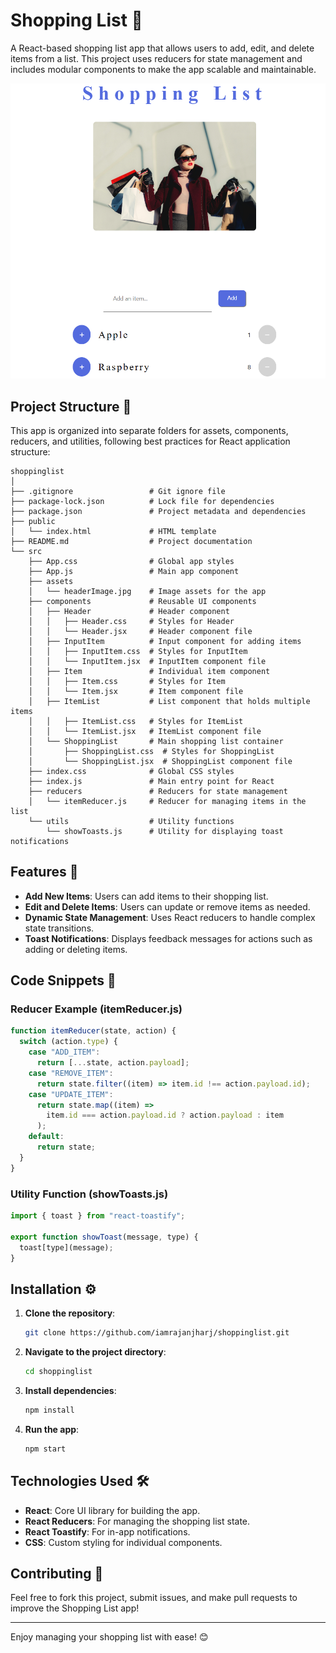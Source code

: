 # Shopping List 🛒

A React-based shopping list app that allows users to add, edit, and delete items from a list. This project uses reducers for state management and includes modular components to make the app scalable and maintainable.

![alt text](image.png)

## Project Structure 📂

This app is organized into separate folders for assets, components, reducers, and utilities, following best practices for React application structure:

```
shoppinglist
│
├── .gitignore                 # Git ignore file
├── package-lock.json          # Lock file for dependencies
├── package.json               # Project metadata and dependencies
├── public
│   └── index.html             # HTML template
├── README.md                  # Project documentation
└── src
    ├── App.css                # Global app styles
    ├── App.js                 # Main app component
    ├── assets
    │   └── headerImage.jpg    # Image assets for the app
    ├── components             # Reusable UI components
    │   ├── Header             # Header component
    │   │   ├── Header.css     # Styles for Header
    │   │   └── Header.jsx     # Header component file
    │   ├── InputItem          # Input component for adding items
    │   │   ├── InputItem.css  # Styles for InputItem
    │   │   └── InputItem.jsx  # InputItem component file
    │   ├── Item               # Individual item component
    │   │   ├── Item.css       # Styles for Item
    │   │   └── Item.jsx       # Item component file
    │   ├── ItemList           # List component that holds multiple items
    │   │   ├── ItemList.css   # Styles for ItemList
    │   │   └── ItemList.jsx   # ItemList component file
    │   └── ShoppingList       # Main shopping list container
    │       ├── ShoppingList.css  # Styles for ShoppingList
    │       └── ShoppingList.jsx  # ShoppingList component file
    ├── index.css              # Global CSS styles
    ├── index.js               # Main entry point for React
    ├── reducers               # Reducers for state management
    │   └── itemReducer.js     # Reducer for managing items in the list
    └── utils                  # Utility functions
        └── showToasts.js      # Utility for displaying toast notifications
```

## Features 🌟

- **Add New Items**: Users can add items to their shopping list.
- **Edit and Delete Items**: Users can update or remove items as needed.
- **Dynamic State Management**: Uses React reducers to handle complex state transitions.
- **Toast Notifications**: Displays feedback messages for actions such as adding or deleting items.

## Code Snippets 🧩

### Reducer Example (itemReducer.js)

```javascript
function itemReducer(state, action) {
  switch (action.type) {
    case "ADD_ITEM":
      return [...state, action.payload];
    case "REMOVE_ITEM":
      return state.filter((item) => item.id !== action.payload.id);
    case "UPDATE_ITEM":
      return state.map((item) =>
        item.id === action.payload.id ? action.payload : item
      );
    default:
      return state;
  }
}
```

### Utility Function (showToasts.js)

```javascript
import { toast } from "react-toastify";

export function showToast(message, type) {
  toast[type](message);
}
```

## Installation ⚙️

1. **Clone the repository**:
   ```bash
   git clone https://github.com/iamrajanjharj/shoppinglist.git
   ```
2. **Navigate to the project directory**:
   ```bash
   cd shoppinglist
   ```
3. **Install dependencies**:
   ```bash
   npm install
   ```
4. **Run the app**:
   ```bash
   npm start
   ```

## Technologies Used 🛠️

- **React**: Core UI library for building the app.
- **React Reducers**: For managing the shopping list state.
- **React Toastify**: For in-app notifications.
- **CSS**: Custom styling for individual components.

## Contributing 🤝

Feel free to fork this project, submit issues, and make pull requests to improve the Shopping List app!

---

Enjoy managing your shopping list with ease! 😊
